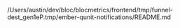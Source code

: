 /Users/austin/dev/bloc/blocmetrics/frontend/tmp/funnel-dest_gen1eP.tmp/ember-qunit-notifications/README.md